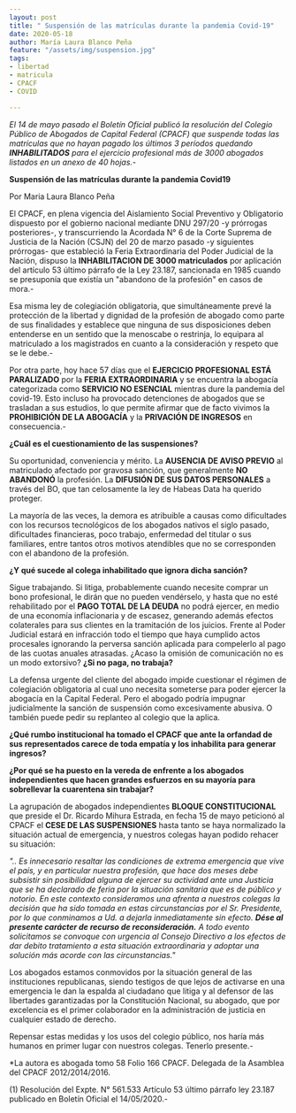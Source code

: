 ```yaml
---
layout: post
title: " Suspensión de las matrículas durante la pandemia Covid-19"
date: 2020-05-18
author: María Laura Blanco Peña
feature: "/assets/img/suspension.jpg"
tags:
- libertad
- matricula
- CPACF
- COVID

---
```

_El 14 de mayo pasado el Boletín Oficial publicó la resolución del Colegio Público de Abogados de Capital Federal (CPACF) que suspende todas las matrículas que no hayan pagado los últimos 3 períodos quedando **INHABILITADOS** para el ejercicio profesional más de 3000 abogados listados en un anexo de 40 hojas.-_

**Suspensión de las matrículas durante la pandemia Covid19**

Por Maria Laura Blanco Peña

El CPACF, en plena vigencia del Aislamiento Social Preventivo y Obligatorio dispuesto por el gobierno nacional mediante DNU 297/20 -y prórrogas posteriores-, y transcurriendo la Acordada N° 6 de la Corte Suprema de Justicia de la Nación (CSJN) del 20 de marzo pasado -y siguientes prórrogas- que estableció la Feria Extraordinaria del Poder Judicial de la Nación, dispuso la **INHABILITACION DE 3000 matriculados** por aplicación del artículo 53 último párrafo de la Ley 23.187, sancionada en 1985 cuando se presuponía que existía un "abandono de la profesión" en casos de mora.-

Esa misma ley de colegiación obligatoria, que simultáneamente prevé la protección de la libertad y dignidad de la profesión de abogado como parte de sus finalidades y establece que ninguna de sus disposiciones deben entenderse en un sentido que la menoscabe o restrinja, lo equipara al matriculado a los magistrados en cuanto a la consideración y respeto que se le debe.-

Por otra parte, hoy hace 57 días que el **EJERCICIO PROFESIONAL ESTÁ PARALIZADO** por la **FERIA EXTRAORDINARIA** y se encuentra la abogacía categorizada como **SERVICIO NO ESENCIAL** mientras dure la pandemia del covid-19. Esto incluso ha provocado detenciones de abogados que se trasladan a sus estudios, lo que permite afirmar que de facto vivimos la **PROHIBICIÓN DE LA ABOGACÍA** y la **PRIVACIÓN DE INGRESOS** en consecuencia.-

**¿Cuál es el cuestionamiento de las suspensiones?**

Su oportunidad, conveniencia y mérito. La **AUSENCIA DE AVISO PREVIO** al matriculado afectado por gravosa sanción, que generalmente **NO ABANDONÓ** la profesión. La **DIFUSIÓN DE SUS DATOS PERSONALES** a través del BO, que tan celosamente la ley de Habeas Data ha querido proteger.

La mayoría de las veces, la demora es atribuible a causas como dificultades con los recursos tecnológicos de los abogados nativos el siglo pasado, dificultades financieras, poco trabajo, enfermedad del titular o sus familiares, entre tantos otros motivos atendibles que no se corresponden con el abandono de la profesión.

**¿Y qué sucede al colega inhabilitado que ignora dicha sanción?**

Sigue trabajando. Si litiga, probablemente cuando necesite comprar un bono profesional, le dirán que no pueden vendérselo, y hasta que no esté rehabilitado por el **PAGO TOTAL DE LA DEUDA** no podrá ejercer, en medio de una economía inflacionaria y de escasez, generando además efectos colaterales para sus clientes en la tramitación de los juicios. Frente al Poder Judicial estará en infracción todo el tiempo que haya cumplido actos procesales ignorando la perversa sanción aplicada para compelerlo al pago de las cuotas anuales atrasadas. ¿Acaso la omisión de comunicación no es un modo extorsivo? **¿Si no paga, no trabaja?**

La defensa urgente del cliente del abogado impide cuestionar el régimen de colegiación obligatoria al cual uno necesita someterse para poder ejercer la abogacía en la Capital Federal. Pero el abogado podría impugnar judicialmente la sanción de suspensión como excesivamente abusiva. O también puede pedir su replanteo al colegio que la aplica.

**¿Qué rumbo institucional ha tomado el CPACF que ante la orfandad de sus representados carece de toda empatía y los inhabilita para generar ingresos?**

**¿Por qué se ha puesto en la vereda de enfrente a los abogados independientes que hacen grandes esfuerzos en su mayoría para sobrellevar la cuarentena sin trabajar?**

La agrupación de abogados independientes **BLOQUE CONSTITUCIONAL** que preside el Dr. Ricardo Mihura Estrada, en fecha 15 de mayo peticionó al CPACF el **CESE DE LAS SUSPENSIONES** hasta tanto se haya normalizado la situación actual de emergencia, y nuestros colegas hayan podido rehacer su situación:

_".. Es innecesario resaltar las condiciones de extrema emergencia que vive el país, y en particular nuestra profesión, que hace dos meses debe subsistir sin posibilidad alguna de ejercer su actividad ante una Justicia que se ha declarado de feria por la situación sanitaria que es de público y notorio. En este contexto consideramos una afrenta a nuestros colegas la decisión que ha sido tomada en estas circunstancias por el Sr. Presidente, por lo que conminamos a Ud. a dejarla inmediatamente sin efecto. **Dése al presente carácter de recurso de reconsideración.** A todo evento solicitamos se convoque con urgencia al Consejo Directivo a los efectos de dar debito tratamiento a esta situación extraordinaria y adoptar una solución más acorde con las circunstancias."_

Los abogados estamos conmovidos por la situación general de las instituciones republicanas, siendo testigos de que lejos de activarse en una emergencia le dan la espalda al ciudadano que litiga y al defensor de las libertades garantizadas por la Constitución Nacional, su abogado, que por excelencia es el primer colaborador en la administración de justicia en cualquier estado de derecho.

Repensar estas medidas y los usos del colegio público, nos haría más humanos en primer lugar con nuestros colegas. Tenerlo presente.-

\*La autora es abogada tomo 58 Folio 166 CPACF. Delegada de la Asamblea del CPACF 2012/2014/2016.

(1) Resolución del Expte. N° 561.533 Artículo 53 último párrafo ley 23.187 publicado en Boletín Oficial el 14/05/2020.-